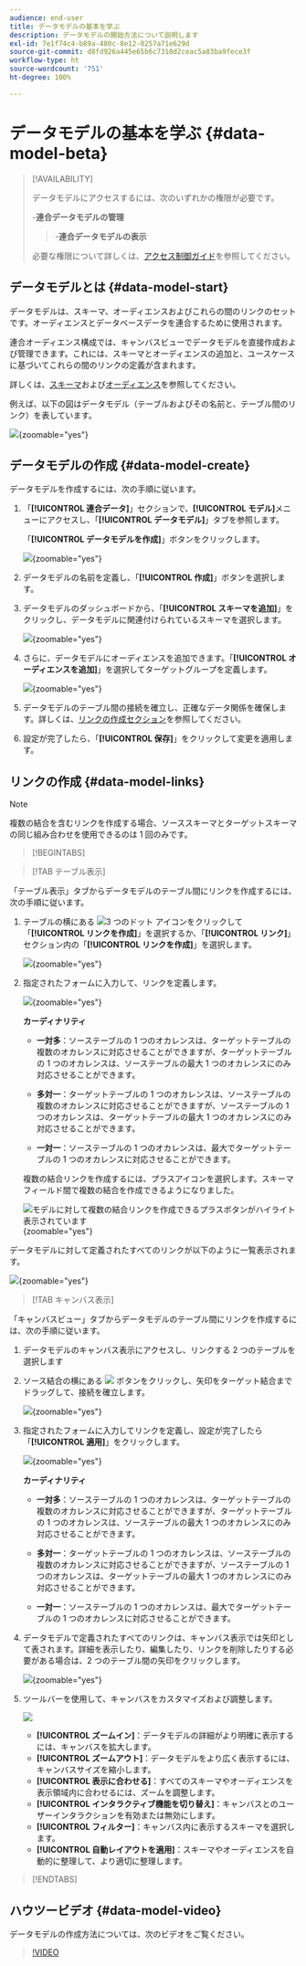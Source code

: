 ```yaml
---
audience: end-user
title: データモデルの基本を学ぶ
description: データモデルの開始方法について説明します
exl-id: 7e1f74c4-b89a-480c-8e12-0257a71e629d
source-git-commit: d8fd926a445e65b6c7310d2ceac5a83ba9fece3f
workflow-type: ht
source-wordcount: '751'
ht-degree: 100%

---
```



# データモデルの基本を学ぶ {#data-model-beta}

>[!AVAILABILITY]
>
>データモデルにアクセスするには、次のいずれかの権限が必要です。
>
>-**連合データモデルの管理**
>>-**連合データモデルの表示**
>
>必要な権限について詳しくは、[アクセス制御ガイド](/help/governance-privacy-security/access-control.md)を参照してください。

## データモデルとは {#data-model-start}

データモデルは、スキーマ、オーディエンスおよびこれらの間のリンクのセットです。オーディエンスとデータベースデータを連合するために使用されます。

連合オーディエンス構成では、キャンバスビューでデータモデルを直接作成および管理できます。これには、スキーマとオーディエンスの追加と、ユースケースに基づいてこれらの間のリンクの定義が含まれます。

詳しくは、[スキーマ](../customer/schemas.md#schema-start)および[オーディエンス](../start/audiences.md)を参照してください。

例えば、以下の図はデータモデル（テーブルおよびその名前と、テーブル間のリンク）を表しています。

![](assets/datamodel.png){zoomable="yes"}

## データモデルの作成 {#data-model-create}

データモデルを作成するには、次の手順に従います。

1. 「**[!UICONTROL 連合データ]**」セクションで、**[!UICONTROL モデル]**&#x200B;メニューにアクセスし、「**[!UICONTROL データモデル]**」タブを参照します。

   「**[!UICONTROL データモデルを作成]**」ボタンをクリックします。

   ![](assets/datamodel_create.png){zoomable="yes"}

2. データモデルの名前を定義し、「**[!UICONTROL 作成]**」ボタンを選択します。

3. データモデルのダッシュボードから、「**[!UICONTROL スキーマを追加]**」をクリックし、データモデルに関連付けられているスキーマを選択します。

   ![](assets/datamodel_schemas.png){zoomable="yes"}

4. さらに、データモデルにオーディエンスを追加できます。「**[!UICONTROL オーディエンスを追加]**」を選択してターゲットグループを定義します。

   ![](assets/datamodel-audiences.png){zoomable="yes"}

5. データモデルのテーブル間の接続を確立し、正確なデータ関係を確保します。詳しくは、[リンクの作成セクション](#data-model-links)を参照してください。

6. 設定が完了したら、「**[!UICONTROL 保存]**」をクリックして変更を適用します。

## リンクの作成 {#data-model-links}

>[!NOTE]
>
>複数の結合を含むリンクを作成する場合、ソーススキーマとターゲットスキーマの同じ組み合わせを使用できるのは 1 回のみです。

>[!BEGINTABS]

>[!TAB テーブル表示]

「テーブル表示」タブからデータモデルのテーブル間にリンクを作成するには、次の手順に従います。

1. テーブルの横にある ![3 つのドット](/help/assets/icons/more.png) アイコンをクリックして「**[!UICONTROL リンクを作成]**」を選択するか、「**[!UICONTROL リンク]**」セクション内の「**[!UICONTROL リンクを作成]**」を選択します。

   ![](assets/datamodel_createlinks.png){zoomable="yes"}

2. 指定されたフォームに入力して、リンクを定義します。

   ![](assets/datamodel_link.png){zoomable="yes"}

   **カーディナリティ**

   * **一対多**：ソーステーブルの 1 つのオカレンスは、ターゲットテーブルの複数のオカレンスに対応させることができますが、ターゲットテーブルの 1 つのオカレンスは、ソーステーブルの最大 1 つのオカレンスにのみ対応させることができます。

   * **多対一**：ターゲットテーブルの 1 つのオカレンスは、ソーステーブルの複数のオカレンスに対応させることができますが、ソーステーブルの 1 つのオカレンスは、ターゲットテーブルの最大 1 つのオカレンスにのみ対応させることができます。

   * **一対一**：ソーステーブルの 1 つのオカレンスは、最大でターゲットテーブルの 1 つのオカレンスに対応させることができます。

   複数の結合リンクを作成するには、プラスアイコンを選択します。スキーマフィールド間で複数の結合を作成できるようになりました。

   ![モデルに対して複数の結合リンクを作成できるプラスボタンがハイライト表示されています](assets/multi-join.png){zoomable="yes"}

データモデルに対して定義されたすべてのリンクが以下のように一覧表示されます。

![](assets/datamodel_alllinks.png){zoomable="yes"}

>[!TAB キャンバス表示]

「キャンバスビュー」タブからデータモデルのテーブル間にリンクを作成するには、次の手順に従います。

1. データモデルのキャンバス表示にアクセスし、リンクする 2 つのテーブルを選択します

2. ソース結合の横にある ![](assets/do-not-localize/Smock_AddCircle_18_N.svg) ボタンをクリックし、矢印をターゲット結合までドラッグして、接続を確立します。

   ![](assets/datamodel.gif){zoomable="yes"}

3. 指定されたフォームに入力してリンクを定義し、設定が完了したら「**[!UICONTROL 適用]**」をクリックします。

   ![](assets/datamodel-canvas-1.png){zoomable="yes"}

   **カーディナリティ**

   * **一対多**：ソーステーブルの 1 つのオカレンスは、ターゲットテーブルの複数のオカレンスに対応させることができますが、ターゲットテーブルの 1 つのオカレンスは、ソーステーブルの最大 1 つのオカレンスにのみ対応させることができます。

   * **多対一**：ターゲットテーブルの 1 つのオカレンスは、ソーステーブルの複数のオカレンスに対応させることができますが、ソーステーブルの 1 つのオカレンスは、ターゲットテーブルの最大 1 つのオカレンスにのみ対応させることができます。

   * **一対一**：ソーステーブルの 1 つのオカレンスは、最大でターゲットテーブルの 1 つのオカレンスに対応させることができます。

4. データモデルで定義されたすべてのリンクは、キャンバス表示では矢印として表されます。詳細を表示したり、編集したり、リンクを削除したりする必要がある場合は、2 つのテーブル間の矢印をクリックします。

   ![](assets/datamodel-canvas-2.png){zoomable="yes"}

5. ツールバーを使用して、キャンバスをカスタマイズおよび調整します。

   ![](assets/datamodel-canvas-3.png)

   * **[!UICONTROL ズームイン]**：データモデルの詳細がより明確に表示するには、キャンバスを拡大します。
   * **[!UICONTROL ズームアウト]**：データモデルをより広く表示するには、キャンバスサイズを縮小します。
   * **[!UICONTROL 表示に合わせる]**：すべてのスキーマやオーディエンスを表示領域内に合わせるには、ズームを調整します。
   * **[!UICONTROL インタラクティブ機能を切り替え]**：キャンバスとのユーザーインタラクションを有効または無効にします。
   * **[!UICONTROL フィルター]**：キャンバス内に表示するスキーマを選択します。
   * **[!UICONTROL 自動レイアウトを適用]**：スキーマやオーディエンスを自動的に整理して、より適切に整理します。

>[!ENDTABS]

## ハウツービデオ {#data-model-video}

データモデルの作成方法については、次のビデオをご覧ください。

>[!VIDEO](https://video.tv.adobe.com/v/3432020)

